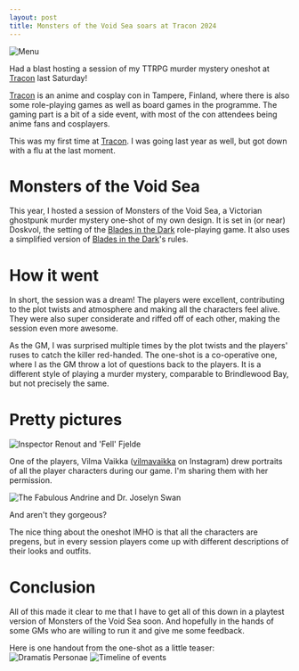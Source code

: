 ```yaml
---
layout: post
title: Monsters of the Void Sea soars at Tracon 2024
---
```

![Menu](https://anttiki.github.io/images/MotVS-menu.png "Menu")

Had a blast hosting a session of my TTRPG murder mystery oneshot at [Tracon](https://2024.tracon.fi/) last Saturday!

[Tracon](https://2024.tracon.fi/) is an anime and cosplay con in Tampere, Finland, where there is also some role-playing games as well as board games in the programme. The gaming part is a bit of a side event, with most of the con attendees being anime fans and cosplayers. 

This was my first time at [Tracon](https://2024.tracon.fi/). I was going last year as well, but got down with a flu at the last moment. 

# Monsters of the Void Sea

This year, I hosted a session of Monsters of the Void Sea, a Victorian ghostpunk murder mystery one-shot of my own design. 
It is set in (or near) Doskvol, the setting of the [Blades in the Dark](https://bladesinthedark.com/) role-playing game. 
It also uses a simplified version of [Blades in the Dark](https://bladesinthedark.com/)'s rules.

# How it went

In short, the session was a dream! The players were excellent, contributing to the plot twists and atmosphere and making all the characters feel alive. 
They were also super considerate and riffed off of each other, making the session even more awesome.

As the GM, I was surprised multiple times by the plot twists and the players' ruses to catch the killer red-handed. 
The one-shot is a co-operative one, where I as the GM throw a lot of questions back to the players. It is a different style of playing a murder mystery, 
comparable to Brindlewood Bay, but not precisely the same.

# Pretty pictures

![Inspector Renout and 'Fell' Fjelde](https://anttiki.github.io/images/inspector-renout-fell.jpg "Inspector Renout and 'Fell' Fjelde")


One of the players, Vilma Vaikka ([vilmavaikka](https://www.instagram.com/vilmavaikka/) on Instagram) drew portraits of all the player characters during our game. I'm sharing them with her permission.

![The Fabulous Andrine and Dr. Joselyn Swan](https://anttiki.github.io/images/fabulous-andrine-dr-swan.jpg "The Fabulous Andrine and Dr. Joselyn Swan")

And aren't they gorgeous?

The nice thing about the oneshot IMHO is that all the characters are pregens, but in every session players come up with different descriptions of their looks and outfits.

# Conclusion

All of this made it clear to me that I have to get all of this down in a playtest version of Monsters of the Void Sea soon. 
And hopefully in the hands of some GMs who are willing to run it and give me some feedback.

Here is one handout from the one-shot as a little teaser:
![Dramatis Personae](https://anttiki.github.io/images/MotVS-dramatis-personae.png "Dramatis Personae")
![Timeline of events](https://anttiki.github.io/images/MotVS-timeline.png "Timeline of events")
